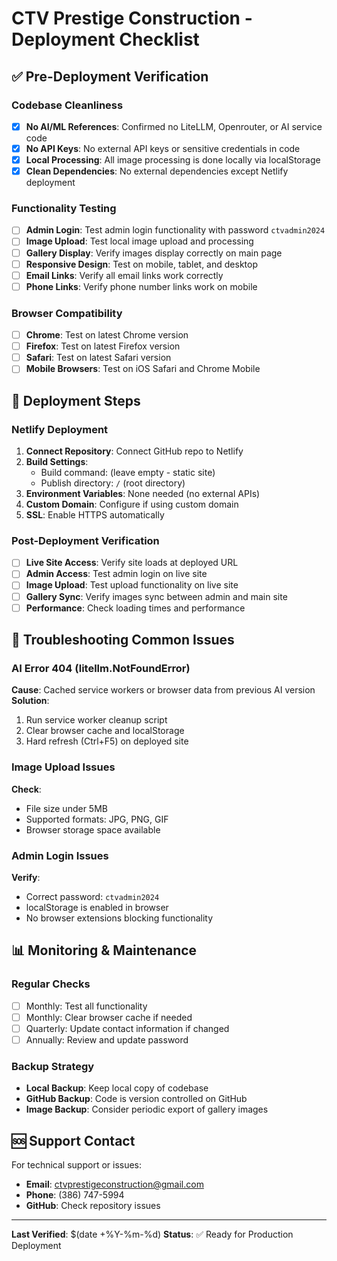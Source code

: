 # CTV Prestige Construction - Deployment Checklist

## ✅ Pre-Deployment Verification

### Codebase Cleanliness
- [x] **No AI/ML References**: Confirmed no LiteLLM, Openrouter, or AI service code
- [x] **No API Keys**: No external API keys or sensitive credentials in code
- [x] **Local Processing**: All image processing is done locally via localStorage
- [x] **Clean Dependencies**: No external dependencies except Netlify deployment

### Functionality Testing
- [ ] **Admin Login**: Test admin login functionality with password `ctvadmin2024`
- [ ] **Image Upload**: Test local image upload and processing
- [ ] **Gallery Display**: Verify images display correctly on main page
- [ ] **Responsive Design**: Test on mobile, tablet, and desktop
- [ ] **Email Links**: Verify all email links work correctly
- [ ] **Phone Links**: Verify phone number links work on mobile

### Browser Compatibility
- [ ] **Chrome**: Test on latest Chrome version
- [ ] **Firefox**: Test on latest Firefox version
- [ ] **Safari**: Test on latest Safari version
- [ ] **Mobile Browsers**: Test on iOS Safari and Chrome Mobile

## 🚀 Deployment Steps

### Netlify Deployment
1. **Connect Repository**: Connect GitHub repo to Netlify
2. **Build Settings**: 
   - Build command: (leave empty - static site)
   - Publish directory: `/` (root directory)
3. **Environment Variables**: None needed (no external APIs)
4. **Custom Domain**: Configure if using custom domain
5. **SSL**: Enable HTTPS automatically

### Post-Deployment Verification
- [ ] **Live Site Access**: Verify site loads at deployed URL
- [ ] **Admin Access**: Test admin login on live site
- [ ] **Image Upload**: Test upload functionality on live site
- [ ] **Gallery Sync**: Verify images sync between admin and main site
- [ ] **Performance**: Check loading times and performance

## 🔧 Troubleshooting Common Issues

### AI Error 404 (litellm.NotFoundError)
**Cause**: Cached service workers or browser data from previous AI version
**Solution**: 
1. Run service worker cleanup script
2. Clear browser cache and localStorage
3. Hard refresh (Ctrl+F5) on deployed site

### Image Upload Issues
**Check**: 
- File size under 5MB
- Supported formats: JPG, PNG, GIF
- Browser storage space available

### Admin Login Issues
**Verify**: 
- Correct password: `ctvadmin2024`
- localStorage is enabled in browser
- No browser extensions blocking functionality

## 📊 Monitoring & Maintenance

### Regular Checks
- [ ] Monthly: Test all functionality
- [ ] Monthly: Clear browser cache if needed
- [ ] Quarterly: Update contact information if changed
- [ ] Annually: Review and update password

### Backup Strategy
- **Local Backup**: Keep local copy of codebase
- **GitHub Backup**: Code is version controlled on GitHub
- **Image Backup**: Consider periodic export of gallery images

## 🆘 Support Contact

For technical support or issues:
- **Email**: ctvprestigeconstruction@gmail.com  
- **Phone**: (386) 747-5994
- **GitHub**: Check repository issues

---

**Last Verified**: $(date +%Y-%m-%d)
**Status**: ✅ Ready for Production Deployment
